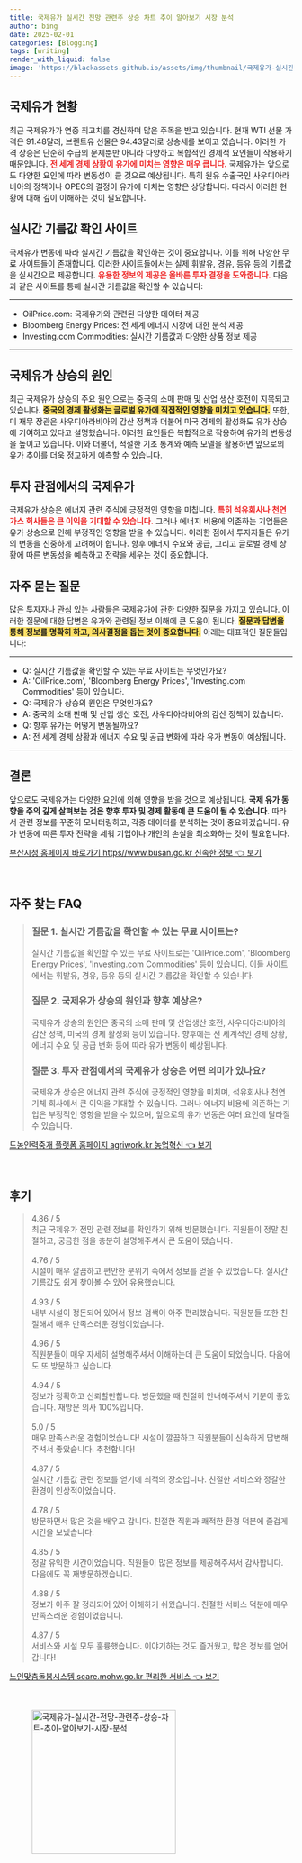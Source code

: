 ```yaml
---
title: 국제유가 실시간 전망 관련주 상승 차트 추이 알아보기 시장 분석
author: bing
date: 2025-02-01
categories: [Blogging]
tags: [writing]
render_with_liquid: false
image: 'https://blackassets.github.io/assets/img/thumbnail/국제유가-실시간-전망-관련주-상승-차트-추이-알아보기-시장-분석.webp'
---
```



<h2 id='국제유가_현황'>국제유가 현황</h2>

<p>최근 국제유가가 연중 최고치를 경신하며 많은 주목을 받고 있습니다. 현재 WTI 선물 가격은 91.48달러, 브렌트유 선물은 94.43달러로 상승세를 보이고 있습니다. 이러한 가격 상승은 단순히 수급의 문제뿐만 아니라 다양하고 복합적인 경제적 요인들이 작용하기 때문입니다. <b><span style="color: #ee2323;">전 세계 경제 상황이 유가에 미치는 영향은 매우 큽니다.</span></b> 국제유가는 앞으로도 다양한 요인에 따라 변동성이 클 것으로 예상됩니다. 특히 원유 수출국인 사우디아라비아의 정책이나 OPEC의 결정이 유가에 미치는 영향은 상당합니다. 따라서 이러한 현황에 대해 깊이 이해하는 것이 필요합니다.</p>

<h2 id='실시간_기름값_사이트'>실시간 기름값 확인 사이트</h2>

<p>국제유가 변동에 따라 실시간 기름값을 확인하는 것이 중요합니다. 이를 위해 다양한 무료 사이트들이 존재합니다. 이러한 사이트들에서는 실제 휘발유, 경유, 등유 등의 기름값을 실시간으로 제공합니다. <b><span style="color: #ee2323;">유용한 정보의 제공은 올바른 투자 결정을 도와줍니다.</span></b> 다음과 같은 사이트를 통해 실시간 기름값을 확인할 수 있습니다:</p>

<hr />

<ul>
    <li>OilPrice.com: 국제유가와 관련된 다양한 데이터 제공</li>
    <li>Bloomberg Energy Prices: 전 세계 에너지 시장에 대한 분석 제공</li>
    <li>Investing.com Commodities: 실시간 기름값과 다양한 상품 정보 제공</li>
</ul>

<hr />

<h2 id='국제유가_상승_원인'>국제유가 상승의 원인</h2>

<p>최근 국제유가 상승의 주요 원인으로는 중국의 소매 판매 및 산업 생산 호전이 지목되고 있습니다. <b><span style="background-color: #ffe066;">중국의 경제 활성화는 글로벌 유가에 직접적인 영향을 미치고 있습니다.</span></b> 또한, 미 재무 장관은 사우디아라비아의 감산 정책과 더불어 미국 경제의 활성화도 유가 상승에 기여하고 있다고 설명했습니다. 이러한 요인들은 복합적으로 작용하여 유가의 변동성을 높이고 있습니다. 이와 더불어, 적절한 기초 통계와 예측 모델을 활용하면 앞으로의 유가 추이를 더욱 정교하게 예측할 수 있습니다.</p>

<h2 id='투자_관점에서의_국제유가'>투자 관점에서의 국제유가</h2>

<p>국제유가 상승은 에너지 관련 주식에 긍정적인 영향을 미칩니다. <b><span style="color: #ee2323;">특히 석유회사나 천연가스 회사들은 큰 이익을 기대할 수 있습니다.</span></b> 그러나 에너지 비용에 의존하는 기업들은 유가 상승으로 인해 부정적인 영향을 받을 수 있습니다. 이러한 점에서 투자자들은 유가의 변동을 신중하게 고려해야 합니다. 향후 에너지 수요와 공급, 그리고 글로벌 경제 상황에 따른 변동성을 예측하고 전략을 세우는 것이 중요합니다.</p>

<h2 id='자주_묻는_질문'>자주 묻는 질문</h2>

<p>많은 투자자나 관심 있는 사람들은 국제유가에 관한 다양한 질문을 가지고 있습니다. 이러한 질문에 대한 답변은 유가와 관련된 정보 이해에 큰 도움이 됩니다. <b><span style="background-color: #ffe066;">질문과 답변을 통해 정보를 명확히 하고, 의사결정을 돕는 것이 중요합니다.</span></b> 아래는 대표적인 질문들입니다:</p>

<hr />

<ul>
    <li>Q: 실시간 기름값을 확인할 수 있는 무료 사이트는 무엇인가요?</li>
    <li>A: 'OilPrice.com', 'Bloomberg Energy Prices', 'Investing.com Commodities' 등이 있습니다.</li>
    <li>Q: 국제유가 상승의 원인은 무엇인가요?</li>
    <li>A: 중국의 소매 판매 및 산업 생산 호전, 사우디아라비아의 감산 정책이 있습니다.</li>
    <li>Q: 향후 유가는 어떻게 변동될까요?</li>
    <li>A: 전 세계 경제 상황과 에너지 수요 및 공급 변화에 따라 유가 변동이 예상됩니다.</li>
</ul>

<hr />

<h2 id='결론'>결론</h2>

<p>앞으로도 국제유가는 다양한 요인에 의해 영향을 받을 것으로 예상됩니다. <b>국제 유가 동향을 주의 깊게 살펴보는 것은 향후 투자 및 경제 활동에 큰 도움이 될 수 있습니다.</b> 따라서 관련 정보를 꾸준히 모니터링하고, 각종 데이터를 분석하는 것이 중요하겠습니다. 유가 변동에 따른 투자 전략을 세워 기업이나 개인의 손실을 최소화하는 것이 필요합니다.</p>


<p><a class="click-button" title="부산시청 홈페이지 바로가기 https//www.busan.go.kr 신속한 정보" href="https://blackassets.github.io/posts/%EB%B6%80%EC%82%B0%EC%8B%9C%EC%B2%AD-%ED%99%88%ED%8E%98%EC%9D%B4%EC%A7%80-%EB%B0%94%EB%A1%9C%EA%B0%80%EA%B8%B0-httpswww.busan.go.kr-%EC%8B%A0%EC%86%8D%ED%95%9C-%EC%A0%95%EB%B3%B4/" rel="dofollow">부산시청 홈페이지 바로가기 https//www.busan.go.kr 신속한 정보 👈 보기</a></p><br>
<h2 id='자주_찾는_FAQ'>자주 찾는 FAQ</h2>
<div itemscope="" itemtype="https://schema.org/FAQPage"> 
<blockquote> 
<div itemscope="" itemprop="mainEntity" itemtype="https://schema.org/Question"> 
<h3 itemprop="name">질문 1. 실시간 기름값을 확인할 수 있는 무료 사이트는?</h3> 
<div itemscope="" itemprop="acceptedAnswer" itemtype="https://schema.org/Answer"> 
<span itemprop="text"> 
<p>실시간 기름값을 확인할 수 있는 무료 사이트로는 'OilPrice.com', 'Bloomberg Energy Prices', 'Investing.com Commodities' 등이 있습니다. 이들 사이트에서는 휘발유, 경유, 등유 등의 실시간 기름값을 확인할 수 있습니다.</p> 
</span> 
</div> 
</div> 

<div itemscope="" itemprop="mainEntity" itemtype="https://schema.org/Question"> 
<h3 itemprop="name">질문 2. 국제유가 상승의 원인과 향후 예상은?</h3> 
<div itemscope="" itemprop="acceptedAnswer" itemtype="https://schema.org/Answer"> 
<span itemprop="text"> 
<p>국제유가 상승의 원인은 중국의 소매 판매 및 산업생산 호전, 사우디아라비아의 감산 정책, 미국의 경제 활성화 등이 있습니다. 향후에는 전 세계적인 경제 상황, 에너지 수요 및 공급 변화 등에 따라 유가 변동이 예상됩니다.</p> 
</span> 
</div> 
</div> 

<div itemscope="" itemprop="mainEntity" itemtype="https://schema.org/Question"> 
<h3 itemprop="name">질문 3. 투자 관점에서의 국제유가 상승은 어떤 의미가 있나요?</h3> 
<div itemscope="" itemprop="acceptedAnswer" itemtype="https://schema.org/Answer"> 
<span itemprop="text"> 
<p>국제유가 상승은 에너지 관련 주식에 긍정적인 영향을 미치며, 석유회사나 천연기체 회사에서 큰 이익을 기대할 수 있습니다. 그러나 에너지 비용에 의존하는 기업은 부정적인 영향을 받을 수 있으며, 앞으로의 유가 변동은 여러 요인에 달라질 수 있습니다.</p> 
</span> 
</div> 
</div> 
</blockquote> 
</div>
<p><a class="click-button" title="도농인력중개 플랫폼 홈페이지 agriwork.kr 농업혁신" href="https://blackassets.github.io/posts/%EB%8F%84%EB%86%8D%EC%9D%B8%EB%A0%A5%EC%A4%91%EA%B0%9C-%ED%94%8C%EB%9E%AB%ED%8F%BC-%ED%99%88%ED%8E%98%EC%9D%B4%EC%A7%80-agriwork.kr-%EB%86%8D%EC%97%85%ED%98%81%EC%8B%A0/" rel="dofollow">도농인력중개 플랫폼 홈페이지 agriwork.kr 농업혁신 👈 보기</a></p><br>
<h2 id='후기'>후기</h2>
<div itemscope itemtype="https://schema.org/Product">
  <blockquote>
  <div itemprop="review" itemscope itemtype="https://schema.org/Review">
      <div itemprop="reviewRating" itemscope itemtype="https://schema.org/Rating"> <span itemprop="ratingValue">4.86</span> / <span itemprop="bestRating">5</span> </div>
      <span itemprop="reviewBody">최근 국제유가 전망 관련 정보를 확인하기 위해 방문했습니다. 직원들이 정말 친절하고, 궁금한 점을 충분히 설명해주셔서 큰 도움이 됐습니다.</span>
  </div>
  <br>
  <div itemprop="review" itemscope itemtype="https://schema.org/Review">
      <div itemprop="reviewRating" itemscope itemtype="https://schema.org/Rating"> <span itemprop="ratingValue">4.76</span> / <span itemprop="bestRating">5</span> </div>
      <span itemprop="reviewBody">시설이 매우 깔끔하고 편안한 분위기 속에서 정보를 얻을 수 있었습니다. 실시간 기름값도 쉽게 찾아볼 수 있어 유용했습니다.</span>
  </div>
  <br>
  <div itemprop="review" itemscope itemtype="https://schema.org/Review">
      <div itemprop="reviewRating" itemscope itemtype="https://schema.org/Rating"> <span itemprop="ratingValue">4.93</span> / <span itemprop="bestRating">5</span> </div>
      <span itemprop="reviewBody">내부 시설이 정돈되어 있어서 정보 검색이 아주 편리했습니다. 직원분들 또한 친절해서 매우 만족스러운 경험이었습니다.</span>
  </div>
  <br>
  <div itemprop="review" itemscope itemtype="https://schema.org/Review">
      <div itemprop="reviewRating" itemscope itemtype="https://schema.org/Rating"> <span itemprop="ratingValue">4.96</span> / <span itemprop="bestRating">5</span> </div>
      <span itemprop="reviewBody">직원분들이 매우 자세히 설명해주셔서 이해하는데 큰 도움이 되었습니다. 다음에도 또 방문하고 싶습니다.</span>
  </div>
  <br>
  <div itemprop="review" itemscope itemtype="https://schema.org/Review">
      <div itemprop="reviewRating" itemscope itemtype="https://schema.org/Rating"> <span itemprop="ratingValue">4.94</span> / <span itemprop="bestRating">5</span> </div>
      <span itemprop="reviewBody"> 정보가 정확하고 신뢰할만합니다. 방문했을 때 친절히 안내해주셔서 기분이 좋았습니다. 재방문 의사 100%입니다.</span>
  </div>
  <br>
  <div itemprop="review" itemscope itemtype="https://schema.org/Review">
      <div itemprop="reviewRating" itemscope itemtype="https://schema.org/Rating"> <span itemprop="ratingValue">5.0</span> / <span itemprop="bestRating">5</span> </div>
      <span itemprop="reviewBody">매우 만족스러운 경험이었습니다! 시설이 깔끔하고 직원분들이 신속하게 답변해주셔서 좋았습니다. 추천합니다!</span>
  </div>
  <br>
  <div itemprop="review" itemscope itemtype="https://schema.org/Review">
      <div itemprop="reviewRating" itemscope itemtype="https://schema.org/Rating"> <span itemprop="ratingValue">4.87</span> / <span itemprop="bestRating">5</span> </div>
      <span itemprop="reviewBody">실시간 기름값 관련 정보를 얻기에 최적의 장소입니다. 친절한 서비스와 정갈한 환경이 인상적이었습니다.</span>
  </div>
  <br>
  <div itemprop="review" itemscope itemtype="https://schema.org/Review">
      <div itemprop="reviewRating" itemscope itemtype="https://schema.org/Rating"> <span itemprop="ratingValue">4.78</span> / <span itemprop="bestRating">5</span> </div>
      <span itemprop="reviewBody">방문하면서 많은 것을 배우고 갑니다. 친절한 직원과 쾌적한 환경 덕분에 즐겁게 시간을 보냈습니다.</span>
  </div>
  <br>
  <div itemprop="review" itemscope itemtype="https://schema.org/Review">
      <div itemprop="reviewRating" itemscope itemtype="https://schema.org/Rating"> <span itemprop="ratingValue">4.85</span> / <span itemprop="bestRating">5</span> </div>
      <span itemprop="reviewBody">정말 유익한 시간이었습니다. 직원들이 많은 정보를 제공해주셔서 감사합니다. 다음에도 꼭 재방문하겠습니다.</span>
  </div>
  <br>
  <div itemprop="review" itemscope itemtype="https://schema.org/Review">
      <div itemprop="reviewRating" itemscope itemtype="https://schema.org/Rating"> <span itemprop="ratingValue">4.88</span> / <span itemprop="bestRating">5</span> </div>
      <span itemprop="reviewBody">정보가 아주 잘 정리되어 있어 이해하기 쉬웠습니다. 친절한 서비스 덕분에 매우 만족스러운 경험이었습니다.</span>
  </div>
  <br>
  <div itemprop="review" itemscope itemtype="https://schema.org/Review">
      <div itemprop="reviewRating" itemscope itemtype="https://schema.org/Rating"> <span itemprop="ratingValue">4.87</span> / <span itemprop="bestRating">5</span> </div>
      <span itemprop="reviewBody">서비스와 시설 모두 훌륭했습니다. 이야기하는 것도 즐거웠고, 많은 정보를 얻어갑니다!</span>
  </div>
  </blockquote>
</div>
<p><a class="click-button" title="노인맞춤돌봄시스템 scare.mohw.go.kr 편리한 서비스" href="https://blackassets.github.io/posts/%EB%85%B8%EC%9D%B8%EB%A7%9E%EC%B6%A4%EB%8F%8C%EB%B4%84%EC%8B%9C%EC%8A%A4%ED%85%9C-scare.mohw.go.kr-%ED%8E%B8%EB%A6%AC%ED%95%9C-%EC%84%9C%EB%B9%84%EC%8A%A4/" rel="dofollow">노인맞춤돌봄시스템 scare.mohw.go.kr 편리한 서비스 👈 보기</a></p><br>
<figure class="image"><img src="https://blackassets.github.io/assets/img/thumbnail/국제유가-실시간-전망-관련주-상승-차트-추이-알아보기-시장-분석.webp" alt="국제유가-실시간-전망-관련주-상승-차트-추이-알아보기-시장-분석" width="256" height="256"></figure>